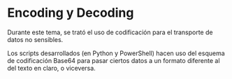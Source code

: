 # Encoding y Decoding
Durante este tema, se trató el uso de codificación para el transporte de datos no sensibles.

Los scripts desarrollados (en Python y PowerShell) hacen uso del esquema de codificación Base64 para pasar ciertos datos a un formato diferente al del texto en claro, o viceversa.